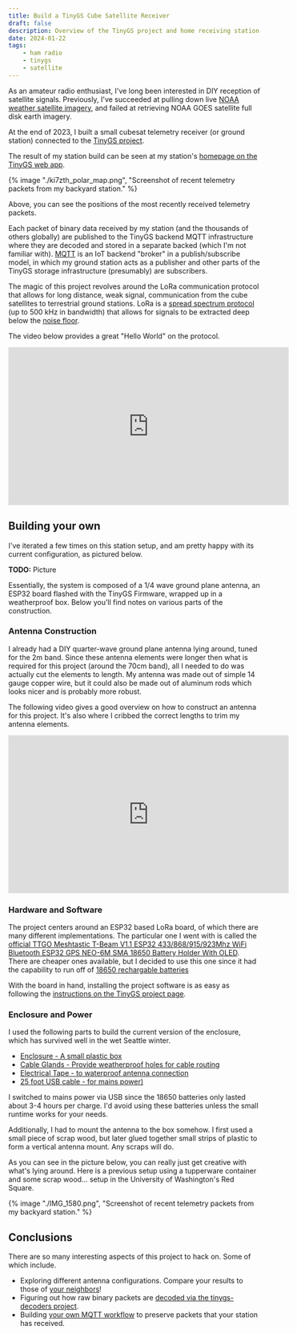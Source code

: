 ```yaml
---
title: Build a TinyGS Cube Satellite Receiver
draft: false
description: Overview of the TinyGS project and home receiving station.
date: 2024-01-22
tags:
    - ham radio
    - tinygs
    - satellite
---
```


As an amateur radio enthusiast, I've long been interested in DIY reception of satellite signals. Previously, I've succeeded at pulling down live [NOAA weather satellite imagery](https://docs.google.com/presentation/d/e/2PACX-1vR-d59s4KdPILqCsMLZ8jk274in0BSCQZYdrsFT7-e8vsb0iXxtu3cfHsKewWCVdejAvG5Ju19OGkWD/pub?start=false&loop=false&delayms=3000&slide=id.p), and failed at retrieving NOAA GOES satellite full disk earth imagery.

At the end of 2023, I built a small cubesat telemetry receiver (or ground station) connected to the [TinyGS project](https://www.tinygs.com).

The result of my station build can be seen at my station's [homepage on the TinyGS web app](https://tinygs.com/station/KI7ZTH@6866355156). 

{% image "./ki7zth_polar_map.png", "Screenshot of recent telemetry packets from my backyard station." %}

Above, you can see the positions of the most recently received telemetry packets. 

Each packet of binary data received by my station (and the thousands of others globally) are published to the TinyGS backend MQTT infrastructure where they are decoded and stored in a separate backed (which I'm not familiar with). [MQTT](https://aws.amazon.com/what-is/mqtt/#:~:text=MQTT%20is%20a%20standards%2Dbased,constrained%20network%20with%20limited%20bandwidth.) is an IoT backend "broker" in a publish/subscribe model, in which my ground station acts as a publisher and other parts of the TinyGS storage infrastructure (presumably) are subscribers.

The magic of this project revolves around the LoRa communication protocol that allows for long distance, weak signal, communication from the cube satellites to terrestrial ground stations. LoRa is a [spread spectrum protocol](https://en.wikipedia.org/wiki/Spread_spectrum) (up to 500 kHz in bandwidth) that allows for signals to be extracted deep below the [noise floor](https://en.wikipedia.org/wiki/Noise_floor).

The video below provides a great "Hello World" on the protocol.

<iframe width="560" height="315" src="https://www.youtube.com/embed/dxYY097QNs0?si=OM7XgorcbyMACoJQ" title="YouTube video player" frameborder="0" allow="accelerometer; autoplay; clipboard-write; encrypted-media; gyroscope; picture-in-picture; web-share" allowfullscreen></iframe>

## Building your own

I've iterated a few times on this station setup, and am pretty happy with its current configuration, as pictured below.

**TODO:** Picture

Essentially, the system is composed of a 1/4 wave ground plane antenna, an ESP32 board flashed with the TinyGS Firmware, wrapped up in a weatherproof box. Below you'll find notes on various parts of the construction.

### Antenna Construction

I already had a DIY quarter-wave ground plane antenna lying around, tuned for the 2m band. Since these antenna elements were longer then what is required for this project (around the 70cm band), all I needed to do was actually cut the elements to length. My antenna was made out of simple 14 gauge copper wire, but it could also be made out of aluminum rods which looks nicer and is probably more robust.

The following video gives a good overview on how to construct an antenna for this project. It's also where I cribbed the correct lengths to trim my antenna elements.

<iframe width="560" height="315" src="https://www.youtube.com/embed/6cVYsHCLKq8?si=YO6IH8GMQ-eP4Mba" title="YouTube video player" frameborder="0" allow="accelerometer; autoplay; clipboard-write; encrypted-media; gyroscope; picture-in-picture; web-share" allowfullscreen></iframe>

### Hardware and Software

The project centers around an ESP32 based LoRa board, of which there are many different implementations. The particular one I went with is called the [official TTGO Meshtastic T-Beam V1.1 ESP32 433/868/915/923Mhz WiFi Bluetooth ESP32 GPS NEO-6M SMA 18650 Battery Holder With OLED](https://www.aliexpress.us/item/2255801140943675.html). There are cheaper ones available, but I decided to use this one since it had the capability to run off of [18650 rechargable batteries](https://www.amazon.com/Rechargeable-Flashlights-Headlights-Surveillance-Equipment/dp/B0BN1ZVS5X/ref=sr_1_4?keywords=18650+battery&qid=1705962273&sr=8-4)

With the board in hand, installing the project software is as easy as following the [instructions on the TinyGS project page](https://github.com/G4lile0/tinyGS/wiki/Quick-Start).

### Enclosure and Power

I used the following parts to build the current version of the enclosure, which has survived well in the wet Seattle winter.

- [Enclosure - A small plastic box](https://www.amazon.com/dp/B07RC83LTZ)
- [Cable Glands - Provide weatherproof holes for cable routing](https://www.amazon.com/dp/B0CC898NH5)
- [Electrical Tape - to waterproof antenna connection](https://www.amazon.com/gp/product/B0000AZ9HG)
- [25 foot USB cable - for mains power)](https://www.amazon.com/dp/B07Z7SNH4T)

I switched to mains power via USB since the 18650 batteries only lasted about 3-4 hours per charge. I'd avoid using these batteries unless the small runtime works for your needs.

Additionally, I had to mount the antenna to the box somehow. I first used a small piece of scrap wood, but later glued together small strips of plastic to form a vertical antenna mount. Any scraps will do.

As you can see in the picture below, you can really just get creative with what's lying around. Here is a previous setup using a tupperware container and some scrap wood... setup in the University of Washington's Red Square.

{% image "./IMG_1580.png", "Screenshot of recent telemetry packets from my backyard station." %}

## Conclusions

There are so many interesting aspects of this project to hack on. Some of which include.

- Exploring different antenna configurations. Compare your results to those of [your neighbors](https://tinygs.com/station/W7RCS@6500205772)!
- Figuring out how raw binary packets are [decoded via the tinygs-decoders project](https://github.com/4m1g0/tinygs-decoders/tree/master).
- Building [your own MQTT workflow](https://www.youtube.com/watch?v=jwsSpdWuTwk) to preserve packets that your station has received.